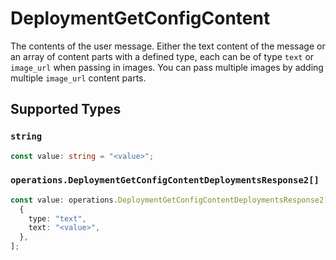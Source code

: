 # DeploymentGetConfigContent

The contents of the user message. Either the text content of the message or an array of content parts with a defined type, each can be of type `text` or `image_url` when passing in images. You can pass multiple images by adding multiple `image_url` content parts. 


## Supported Types

### `string`

```typescript
const value: string = "<value>";
```

### `operations.DeploymentGetConfigContentDeploymentsResponse2[]`

```typescript
const value: operations.DeploymentGetConfigContentDeploymentsResponse2[] = [
  {
    type: "text",
    text: "<value>",
  },
];
```

